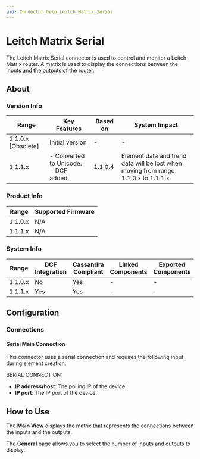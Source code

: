```yaml
---
uid: Connector_help_Leitch_Matrix_Serial
---
```


# Leitch Matrix Serial

The Leitch Matrix Serial connector is used to control and monitor a Leitch Matrix router. A matrix is used to display the connections between the inputs and the outputs of the router.

## About

### Version Info

| **Range**            | **Key Features**                             | **Based on** | **System Impact**                                                                   |
|----------------------|----------------------------------------------|--------------|-------------------------------------------------------------------------------------|
| 1.1.0.x \[Obsolete\] | Initial version                              | \-           | \-                                                                                  |
| 1.1.1.x              | - Converted to Unicode.<br>- DCF added. | 1.1.0.4      | Element data and trend data will be lost when moving from range 1.1.0.x to 1.1.1.x. |

### Product Info

| Range     | Supported Firmware     |
|-----------|------------------------|
| 1.1.0.x   | N/A                    |
| 1.1.1.x   | N/A                    |

### System Info

| Range     | DCF Integration     | Cassandra Compliant     | Linked Components     | Exported Components     |
|-----------|---------------------|-------------------------|-----------------------|-------------------------|
| 1.1.0.x   | No                  | Yes                     | \-                    | \-                      |
| 1.1.1.x   | Yes                 | Yes                     | \-                    | \-                      |

## Configuration

### Connections

#### Serial Main Connection

This connector uses a serial connection and requires the following input during element creation:

SERIAL CONNECTION:

- **IP address/host**: The polling IP of the device.
- **IP port**: The IP port of the device.

## How to Use

The **Main View** displays the matrix that represents the connections between the inputs and the outputs.

The **General** page allows you to select the number of inputs and outputs to display.
